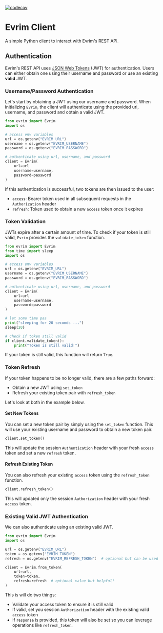 [![codecov](https://codecov.io/gh/csmizzle/evrim-client/graph/badge.svg?token=E2V35OBJCA)](https://codecov.io/gh/csmizzle/evrim-client)

# Evrim Client
A simple Python client to interact with Evrim's REST API.

## Authentication
Evrim's REST API uses [JSON Web Tokens](https://jwt.io/introduction) (JWT) for authentication. Users can either obtain one using their username and password or use an existing **valid** JWT.

### Username/Password Authentication
Let's start by obtaining a JWT using our username and password. When initializing `Evrim`, the client will authenticate using the provided url, username, and password and obtain a valid JWT.

```python
from evrim import Evrim
import os

# access env variables
url = os.getenv("EVRIM_URL")
username = os.getenv("EVRIM_USERNAME")
password = os.getenv("EVRIM_PASSWORD")

# authenticate using url, username, and password
client = Evrim(
    url=url
    username=username,
    password=password
)
```

If this authentication is successful, two tokens are then issued to the user:
- `access`: Bearer token used in all subsequent requests in the `Authorization` header
- `refresh`: Token used to obtain a new `access` token once it expires

### Token Validation
JWTs expire after a certain amount of time. To check if your token is still valid, `Evrim` provides the `validate_token` function.

```python
from evrim import Evrim
from time import sleep
import os

# access env variables
url = os.getenv("EVRIM_URL")
username = os.getenv("EVRIM_USERNAME")
password = os.getenv("EVRIM_PASSWORD")

# authenticate using url, username, and password
client = Evrim(
    url=url
    username=username,
    password=password
)

# let some time pas
print("sleeping for 20 seconds ...")
sleep(20)

# check if token still valid
if client.validate_token():
    print("Token is still valid!")
```

If your token is still valid, this function will return `True`.


### Token Refresh
If your token happens to be no longer valid, there are a few paths forward:
- Obtain a new JWT using `set_token`
- Refresh your existing token pair with `refresh_token`

Let's look at both in the example below.

#### Set New Tokens
You can set a new token pair by simply using the `set_token` function. This will use your existing username and password to obtain a new token pair.

```python
client.set_token()
```

This will update the session `Authentication` header with your fresh `access` token and set a new `refresh` token.

#### Refresh Existing Token
You can also refresh your existing `access` token using the `refresh_token` function.

```python
client.refresh_token()
```

This will updated only the session `Authorization` header with your fresh `access` token.

### Existing Valid JWT Authentication
We can also authenticate using an existing valid JWT.

```python
from evrim import Evrim
import os

url = os.getenv("EVRIM_URL")
token = os.getenv("EVRIM_TOKEN")
refresh = os.getenv("EVRIM_REFRESH_TOKEN")  # optional but can be used to refresh existing access token

client = Evrim.from_token(
    url=url,
    token=token,
    refresh=refresh  # optional value but helpful!
)
```

This is will do two things:
- Validate your access token to ensure it is still valid
- If valid, set you session `Authorization` header with the existing valid `access` token
- If `response` is provided, this token will also be set so you can leverage operations like `refresh_token`.
